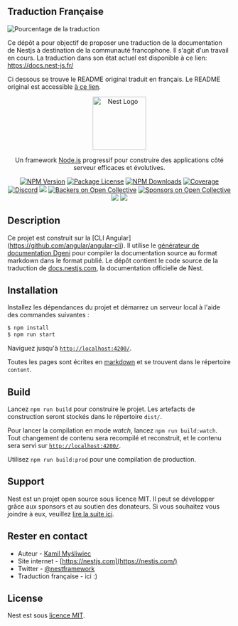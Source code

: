 ## Traduction Française
<img src="https://img.shields.io/badge/Traduction-~42%25-green" alt="Pourcentage de la traduction" /></a>

Ce dépôt a pour objectif de proposer une traduction de la documentation de Nestjs à destination de la communauté francophone. Il s'agit d'un travail en cours. 
La traduction dans son état actuel est disponible à ce lien: https://docs.nest-js.fr/

Ci dessous se trouve le README original traduit en français.
Le README original est accessible <a href="https://github.com/nestjs/docs.nestjs.com/blob/master/README.md">à ce lien</a>.


<p align="center">
  <a href="http://nestjs.com/" target="blank"><img src="https://nestjs.com/img/logo-small.svg" width="120" alt="Nest Logo" /></a>
</p>

  <p align="center">Un framework  <a href="http://nodejs.org" target="_blank">Node.js</a> progressif pour construire des applications côté serveur efficaces et évolutives.</p>
    <p align="center">
<a href="https://www.npmjs.com/~nestjscore"><img src="https://img.shields.io/npm/v/@nestjs/core.svg" alt="NPM Version" /></a>
<a href="https://www.npmjs.com/~nestjscore"><img src="https://img.shields.io/npm/l/@nestjs/core.svg" alt="Package License" /></a>
<a href="https://www.npmjs.com/~nestjscore"><img src="https://img.shields.io/npm/dm/@nestjs/core.svg" alt="NPM Downloads" /></a>
<a href="https://coveralls.io/github/nestjs/nest?branch=master"><img src="https://coveralls.io/repos/github/nestjs/nest/badge.svg?branch=master#6" alt="Coverage" /></a>
<a href="https://discord.gg/G7Qnnhy" target="_blank"><img src="https://img.shields.io/badge/discord-online-brightgreen.svg" alt="Discord"/></a>
  <a href="https://dev.to/nestjs"><img src="https://img.shields.io/badge/blog-dev.to-green"/></a>
<a href="https://opencollective.com/nest#backer"><img src="https://opencollective.com/nest/backers/badge.svg" alt="Backers on Open Collective" /></a>
<a href="https://opencollective.com/nest#sponsor"><img src="https://opencollective.com/nest/sponsors/badge.svg" alt="Sponsors on Open Collective" /></a>
  <a href="https://paypal.me/kamilmysliwiec"><img src="https://img.shields.io/badge/Donate-PayPal-dc3d53.svg"/></a>
  <a href="https://twitter.com/nestframework"><img src="https://img.shields.io/twitter/follow/nestframework.svg?style=social&label=Follow"></a>
</p>
  <!--[![Backers on Open Collective](https://opencollective.com/nest/backers/badge.svg)](https://opencollective.com/nest#backer)
  [![Sponsors on Open Collective](https://opencollective.com/nest/sponsors/badge.svg)](https://opencollective.com/nest#sponsor)-->

## Description

Ce projet est construit sur la [CLI Angular] (https://github.com/angular/angular-cli). Il utilise le [générateur de documentation Dgeni](https://github.com/angular/dgeni) pour compiler la documentation source au format markdown dans le format publié. Le dépôt contient le code source de la traduction de [docs.nestjs.com](https://docs.nestjs.com), la documentation officielle de Nest.

## Installation

Installez les dépendances du projet et démarrez un serveur local à l'aide des commandes suivantes :

```bash
$ npm install
$ npm run start
```

Naviguez jusqu'à [`http://localhost:4200/`](http://localhost:4200/).

Toutes les pages sont écrites en [markdown](https://github.com/adam-p/markdown-here/wiki/Markdown-Cheatsheet) et se trouvent dans le répertoire `content`.

## Build

Lancez `npm run build` pour construire le projet. Les artefacts de construction seront stockés dans le répertoire `dist/`.

Pour lancer la compilation en mode _watch_, lancez `npm run build:watch`. Tout changement de contenu sera recompilé et reconstruit, et le contenu sera servi sur [`http://localhost:4200/`](http://localhost:4200/).

Utilisez `npm run build:prod` pour une compilation de production.

## Support

Nest est un projet open source sous licence MIT. Il peut se développer grâce aux sponsors et au soutien des donateurs. Si vous souhaitez vous joindre à eux, veuillez [lire la suite ici](https://opencollective.com/nest).

## Rester en contact

- Auteur - [Kamil Myśliwiec](https://twitter.com/kammysliwiec)
- Site internet - [https://nestjs.com](https://nestjs.com/)
- Twitter - [@nestframework](https://twitter.com/nestframework)
- Traduction française - ici :)

## License

Nest est sous [licence MIT](LICENSE).
